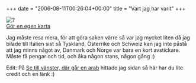 +++
date = "2006-08-11T00:26:04+00:00"
title = "Vart jag har varit"
+++

![?][1]  
[Gör en egen karta][2]

Jag måste resa mera, för att göra saken värre så var jag mycket liten då jag bilade till Italien sist så Tyskland, Österrike och Schweiz kan jag inte påstå att jag minns något av, Danmark och Norge var bara en kort avstickare. Måste få pengar och tid, och åka någon stans, någon gång :) 

Edit: På [Se till vänster, där går en arab][3] hittade jag sidan så här har du lite credit och en länk :) 

<small></small>

 [1]: http://www.world66.com/community/mymaps/worldmap?visited=ATDKDEITNOSECH
 [2]: http://douweosinga.com/projects/visitedcountries
 [3]: http://www.tmn.nu/blog/?p=456
